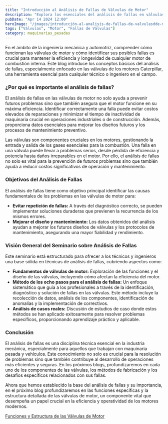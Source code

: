 ```yaml
---
title: "Introducción al Análisis de Fallas de Válvulas de Motor"
description: "Explora los esenciales del análisis de fallas en válvulas de motor, crucial para optimizar y extender la vida de motores Caterpillar."
pubDate: "Apr 14 2024 12:00"
heroImage: "/images/introducción-al-analisis-de-fallas-de-valvulasdde-motor.webp"
tags: ["Válvulas", "Motor", "Fallas de Válvulas"]
category: maquinarias_pesadas
---
```


En el ámbito de la ingeniería mecánica y automotriz, comprender cómo funcionan las válvulas de motor y cómo identificar sus posibles fallas es crucial para mantener la eficiencia y longevidad de cualquier motor de combustión interna. Este blog introduce los conceptos básicos del análisis de fallas, especialmente enfocado en las válvulas de los motores Caterpillar, una herramienta esencial para cualquier técnico o ingeniero en el campo.

### ¿Por qué es importante el análisis de fallas?

El análisis de fallas en las válvulas de motor no solo ayuda a prevenir futuros problemas sino que también asegura que el motor funcione en su máxima eficiencia. Identificar correctamente una falla puede evitar costos elevados de reparaciones y minimizar el tiempo de inactividad de maquinaria crucial en operaciones industriales o de construcción. Además, proporciona datos esenciales para mejorar los diseños futuros y los procesos de mantenimiento preventivo.

Las válvulas son componentes cruciales en los motores, gestionando la entrada y salida de los gases esenciales para la combustión. Una falla en una válvula puede llevar a problemas serios, desde pérdida de eficiencia y potencia hasta daños irreparables en el motor. Por ello, el análisis de fallas no solo es vital para la prevención de futuros problemas sino que también ayuda a reducir costos significativos de operación y mantenimiento.

### Objetivos del Análisis de Fallas

El análisis de fallas tiene como objetivo principal identificar las causas fundamentales de los problemas en las válvulas de motor para:

- **Evitar repetición de fallas:** A través del diagnóstico correcto, se pueden implementar soluciones duraderas que previenen la recurrencia de los mismos errores.
- **Mejorar el diseño y mantenimiento:** Los datos obtenidos del análisis ayudan a mejorar los futuros diseños de válvulas y los protocolos de mantenimiento, asegurando una mayor fiabilidad y rendimiento.

### Visión General del Seminario sobre Análisis de Fallas

Este seminario está estructurado para ofrecer a los técnicos y ingenieros una base sólida en técnicas de análisis de fallas, cubriendo aspectos como:

- **Fundamentos de válvulas de motor:** Exploración de las funciones y el diseño de las válvulas, incluyendo cómo afectan la eficiencia del motor.
- **Método de los ocho pasos para el análisis de fallas:** Un enfoque sistemático que guía a los profesionales a través de la identificación, diagnóstico y solución de fallas en las válvulas. Este método incluye la recolección de datos, análisis de los componentes, identificación de anomalías y la implementación de correctivos.
- **Análisis de casos reales:** Discusión de estudios de caso donde estos métodos se han aplicado exitosamente para resolver problemas específicos, proporcionando aprendizaje práctico y aplicable.

### Conclusión

El análisis de fallas es una disciplina técnica esencial en la industria mecánica, especialmente para aquellos que trabajan con maquinaria pesada y vehículos. Este conocimiento no solo es crucial para la resolución de problemas sino que también contribuye al desarrollo de operaciones más eficientes y seguras. En los próximos blogs, profundizaremos en cada uno de los componentes de las válvulas, los métodos de fabricación y los desafíos específicos relacionados con sus fallas.

Ahora que hemos establecido la base del análisis de fallas y su importancia, en el próximo blog profundizaremos en las funciones específicas y la estructura detallada de las válvulas de motor, un componente vital que desempeña un papel crucial en la eficiencia y operatividad de los motores modernos.

[Funciones y Estructura de las Válvulas de Motor](/blog/funciones-y-estructura-de-las-valvulas-de-motor)
